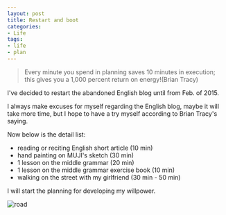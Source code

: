 ```yaml
---
layout: post
title: Restart and boot
categories:
- Life
tags:
- life
- plan
---
```


> Every minute you spend in planning saves 10 minutes in execution; this gives you a 1,000 percent return on energy!(Brian Tracy)  

I've decided to restart the abandoned English blog until from Feb. of 2015.  

I always make excuses for myself regarding the English blog, maybe it will take more time, but I hope to have a try myself according to Brian Tracy's saying.  

Now below is the detail list:  

- reading or reciting English short article (10 min)
- hand painting on MUJI's sketch (30 min) 
- 1 lesson on the middle grammar (20 min)
- 1 lesson on the middle grammar exercise book (10 min)
- walking on the street with my girlfriend (30 min - 50 min)

I will start the planning for developing my willpower.

![road](https://ws3.sinaimg.cn/large/006tKfTcly1fisjrofifnj30go0m8wh8.jpg)